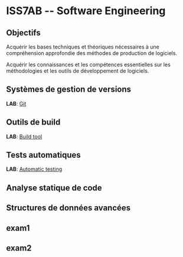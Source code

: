 ISS7AB -- Software Engineering
====

## Objectifs
Acquérir les bases techniques et théoriques nécessaires à une compréhension approfondie des méthodes de production de logiciels.

Acquérir les connaissances et les compétences essentielles sur les méthodologies et les outils de développement de logiciels.

## Systèmes de gestion de versions 
**LAB**: [Git](https://github.com/pemoreau/iss7ab-se1/blob/master/labs/git.md)

## Outils de build
**LAB**: [Build tool](https://github.com/pemoreau/iss7ab-se1/blob/master/labs/build-tool.md)

## Tests automatiques
**LAB**: [Automatic testing](https://github.com/pemoreau/iss7ab-se1/blob/master/labs/junit.md)

## Analyse statique de code

## Structures de données avancées

## exam1
## exam2
